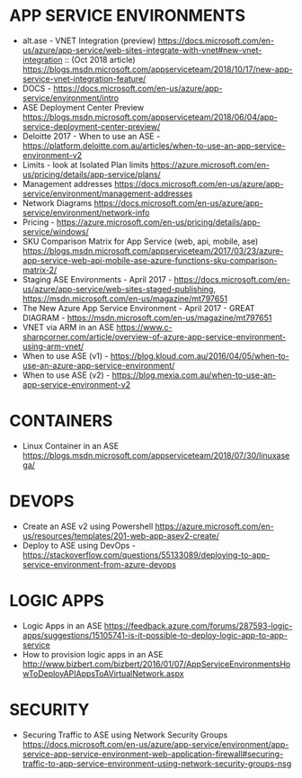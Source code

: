 # APP SERVICE ENVIRONMENTS
* alt.ase - VNET Integration (preview) <https://docs.microsoft.com/en-us/azure/app-service/web-sites-integrate-with-vnet#new-vnet-integration> :: (Oct 2018 article) <https://blogs.msdn.microsoft.com/appserviceteam/2018/10/17/new-app-service-vnet-integration-feature/>
* DOCS - <https://docs.microsoft.com/en-us/azure/app-service/environment/intro>
* ASE Deployment Center Preview <https://blogs.msdn.microsoft.com/appserviceteam/2018/06/04/app-service-deployment-center-preview/>
* Deloitte 2017 - When to use an ASE - https://platform.deloitte.com.au/articles/when-to-use-an-app-service-environment-v2
* Limits - look at Isolated Plan limits <https://azure.microsoft.com/en-us/pricing/details/app-service/plans/>
* Management addresses <https://docs.microsoft.com/en-us/azure/app-service/environment/management-addresses>
* Network Diagrams <https://docs.microsoft.com/en-us/azure/app-service/environment/network-info>
* Pricing - https://azure.microsoft.com/en-us/pricing/details/app-service/windows/
* SKU Comparison Matrix for App Service (web, api, mobile, ase) <https://blogs.msdn.microsoft.com/appserviceteam/2017/03/23/azure-app-service-web-api-mobile-ase-azure-functions-sku-comparison-matrix-2/>
* Staging ASE Environments - April 2017 - <https://docs.microsoft.com/en-us/azure/app-service/web-sites-staged-publishing>, <https://msdn.microsoft.com/en-us/magazine/mt797651>
* The New Azure App Service Environment - April 2017 - GREAT DIAGRAM - <https://msdn.microsoft.com/en-us/magazine/mt797651>
* VNET via ARM in an ASE <https://www.c-sharpcorner.com/article/overview-of-azure-app-service-environment-using-arm-vnet/>
* When to use ASE (v1) - <https://blog.kloud.com.au/2016/04/05/when-to-use-an-azure-app-service-environment/>
* When to use ASE (v2) - <https://blog.mexia.com.au/when-to-use-an-app-service-environment-v2>

# CONTAINERS
* Linux Container in an ASE <https://blogs.msdn.microsoft.com/appserviceteam/2018/07/30/linuxasega/>

# DEVOPS

* Create an ASE v2 using Powershell <https://azure.microsoft.com/en-us/resources/templates/201-web-app-asev2-create/>
* Deploy to ASE using DevOps - https://stackoverflow.com/questions/55133089/deploying-to-app-service-environment-from-azure-devops

# LOGIC APPS

* Logic Apps in an ASE <https://feedback.azure.com/forums/287593-logic-apps/suggestions/15105741-is-it-possible-to-deploy-logic-app-to-app-service>
* How to provision logic apps in an ASE <http://www.bizbert.com/bizbert/2016/01/07/AppServiceEnvironmentsHowToDeployAPIAppsToAVirtualNetwork.aspx>

# SECURITY
* Securing Traffic to ASE using Network Security Groups <https://docs.microsoft.com/en-us/azure/app-service/environment/app-service-app-service-environment-web-application-firewall#securing-traffic-to-app-service-environment-using-network-security-groups-nsg>
